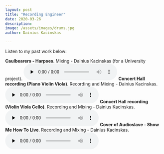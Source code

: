 ```yaml
---
layout: post
title: "Recording Engineer"
date: 2020-03-26
description: 
image: /assets/images/drums.jpg
author: Dainius Kacinskas

---
```

Listen to my past work below:

<b>Caulbearers - Harpses</b>. Mixing - Dainius Kacinskas (for a University project).
<audio controls preload='none'>
  <source src="/assets/audio/CaulbearersHarpses.mp3" type="audio/mpeg" >
  </audio>
<b>Concert Hall recording (Piano Violin Viola)</b>. Recording and Mixing - Dainius Kacinskas.
<audio controls preload='none'>
  <source src="/assets/audio/ConcertHall1.wav" type="audio/mpeg">
  </audio>
<b>Concert Hall recording (Violin Viola Cello)</b>. Recording and Mixing - Dainius Kacinskas.
<audio controls preload='none'>
  <source src="/assets/audio/ConcertHall2.wav" type="audio/mpeg">
  </audio>
<b>Cover of Audioslave - Show Me How To Live</b>. Recording and Mixing - Dainius Kacinskas.
<audio controls preload='none'>
  <source src="/assets/audio/ShowMeHowToLive.mp3" type="audio/mpeg">
  </audio>
